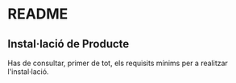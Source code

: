 # README 
## Instal·lació de Producte 
Has de consultar, primer de tot, els requisits mínims per a realitzar l'instal·lació.
